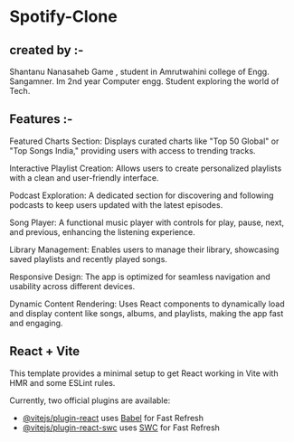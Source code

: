 # Spotify-Clone

## created by :-
Shantanu Nanasaheb Game , student in Amrutwahini college of Engg. Sangamner. Im 2nd year Computer engg. Student exploring the world of Tech.

## Features :-
Featured Charts Section: Displays curated charts like "Top 50 Global" or "Top Songs India," providing users with access to trending tracks.

Interactive Playlist Creation: Allows users to create personalized playlists with a clean and user-friendly interface.

Podcast Exploration: A dedicated section for discovering and following podcasts to keep users updated with the latest episodes.

Song Player: A functional music player with controls for play, pause, next, and previous, enhancing the listening experience.

Library Management: Enables users to manage their library, showcasing saved playlists and recently played songs.

Responsive Design: The app is optimized for seamless navigation and usability across different devices.

Dynamic Content Rendering: Uses React components to dynamically load and display content like songs, albums, and playlists, making the app fast and engaging.





## React + Vite

This template provides a minimal setup to get React working in Vite with HMR and some ESLint rules.

Currently, two official plugins are available:

- [@vitejs/plugin-react](https://github.com/vitejs/vite-plugin-react/blob/main/packages/plugin-react/README.md) uses [Babel](https://babeljs.io/) for Fast Refresh
- [@vitejs/plugin-react-swc](https://github.com/vitejs/vite-plugin-react-swc) uses [SWC](https://swc.rs/) for Fast Refresh
